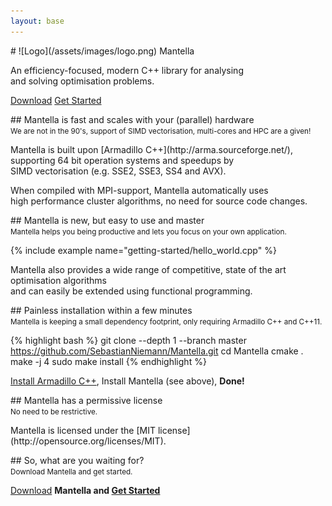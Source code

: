 ```yaml
---
layout: base
---
```

<div class="container-fluid text-center landing-page landing-page-first">
# ![Logo](/assets/images/logo.png) Mantella

<p class="lead">An efficiency-focused, modern C++ library for analysing<br> and solving optimisation problems.</p>
<p>
<a role="button" class="btn btn-primary btn-lg" href="https://github.com/SebastianNiemann/Mantella/archive/master.zip"><span class="glyphicon glyphicon-save" aria-hidden="true"></span> Download</a>
<a role="button" class="btn btn-primary btn-lg" href="/getting-started/">Get Started <span class="glyphicon glyphicon-send" aria-hidden="true"></span></a>
</p>
</div>

<div class="container-fluid text-center landing-page landing-page-second">
## Mantella is fast and scales with your (parallel) hardware<br><small>We are not in the 90's, support of SIMD vectorisation, multi-cores and HPC are a given!</small>

<p class="lead">Mantella is built upon [Armadillo C++](http://arma.sourceforge.net/), supporting 64 bit operation systems and speedups by<br> SIMD vectorisation (e.g. SSE2, SSE3, SS4 and AVX).</p>  
<p class="lead">When compiled with MPI-support, Mantella automatically uses<br> high performance cluster algorithms, no need for source code changes.</p>
</div>

<div class="container-fluid text-center landing-page landing-page-third">
## Mantella is new, but easy to use and master<br><small>Mantella helps you being productive and lets you focus on your own application.</small>

{% include example name="getting-started/hello_world.cpp" %}

Mantella also provides a wide range of competitive, state of the art optimisation algorithms<br> and can easily be extended using functional programming.
</div>

<div class="container-fluid text-center landing-page landing-page-fourth">
## Painless installation within a few minutes<br><small>Mantella is keeping a small dependency footprint, only requiring Armadillo C++ and C++11.</small>

{% highlight bash %}
git clone --depth 1 --branch master https://github.com/SebastianNiemann/Mantella.git
cd Mantella
cmake .
make -j 4
sudo make install
{% endhighlight %} 

[Install Armadillo C++](/getting-started/installation/), Install Mantella (see above), **Done!**
</div>

<div class="container-fluid text-center landing-page landing-page-fifth">
## Mantella has a permissive license<br><small>No need to be restrictive.</small></h2>

<p class="lead">Mantella is licensed under the [MIT license](http://opensource.org/licenses/MIT).</p>
</div>

<div class="container-fluid text-center landing-page landing-page-sixth">
## So, what are you waiting for?<br><small>Download Mantella and get started.</small>
<p class="lead">
<a role="button" class="btn btn-primary btn-lg" href="https://github.com/SebastianNiemann/Mantella/archive/master.zip"><span class="glyphicon glyphicon-save" aria-hidden="true"></span> Download</a>
<strong>Mantella and<strong>
<a role="button" class="btn btn-primary btn-lg" href="/getting-started/">Get Started <span class="glyphicon glyphicon-send" aria-hidden="true"></span></a>
</p>
</div>
